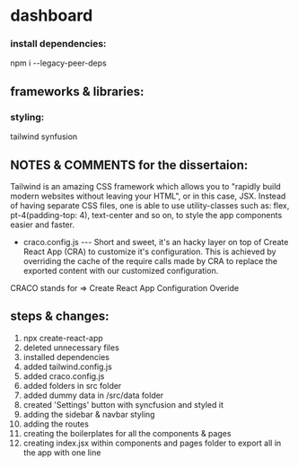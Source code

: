 # dashboard

### install dependencies:

npm i --legacy-peer-deps

## frameworks & libraries:

### styling:

tailwind
synfusion

## NOTES & COMMENTS for the dissertaion:

Tailwind is an amazing CSS framework which allows you to "rapidly build modern websites without leaving your HTML", or in this case, JSX. Instead of having separate CSS files, one is able to use utility-classes such as: flex, pt-4(padding-top: 4), text-center and so on, to style the app components easier and faster.

-   craco.config.js --- Short and sweet, it's an hacky layer on top of Create React App (CRA) to customize it's configuration. This is achieved by overriding the cache of the require calls made by CRA to replace the exported content with our customized configuration.

CRACO stands for => Create React App Configuration Overide

## steps & changes:

1. npx create-react-app
2. deleted unnecessary files
3. installed dependencies
4. added tailwind.config.js
5. added craco.config.js
6. added folders in src folder
7. added dummy data in /src/data folder
8. created 'Settings' button with syncfusion and styled it
9. adding the sidebar & navbar styling
10. adding the routes
11. creating the boilerplates for all the components & pages
12. creating index.jsx within components and pages folder to export all in the app with one line
